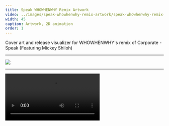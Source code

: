 ```yaml
---
title: Speak WHOWHENWHY Remix Artwork
video: ../images/speak-whowhenwhy-remix-artwork/speak-whowhenwhy-remix-animation-thumb.mp4
width: 45
caption: Artwork, 2D animation
order: 1
---
```


Cover art and release visualizer for WHOWHENWHY's remix of Corporate - Speak (Featuring Mickey Shiloh) 

---


![](../images/speak-whowhenwhy-remix-artwork/speak-whowhenwhy-remix-artwork.jpg)

---

<video controls src="images/speak-whowhenwhy-remix-artwork/speak-whowhenwhy-remix-animation.mp4"></video>